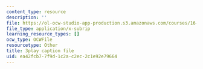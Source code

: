 ```yaml
---
content_type: resource
description: ''
file: https://ol-ocw-studio-app-production.s3.amazonaws.com/courses/16-687-private-pilot-ground-school-january-iap-2019/ea42fcb77f9d1c2ac2ec2c1e92e79664_ksyY5wa5_50.srt
file_type: application/x-subrip
learning_resource_types: []
ocw_type: OCWFile
resourcetype: Other
title: 3play caption file
uid: ea42fcb7-7f9d-1c2a-c2ec-2c1e92e79664
---
```

